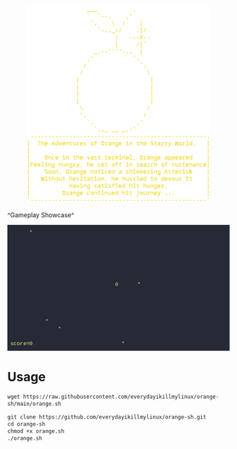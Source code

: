 
<p align="center">
  <img src="orange.png">
</p>


^Gameplay Showcase^

<p align="center">
  <img src="orange.gif">
</p>


# Usage

```
wget https://raw.githubusercontent.com/everydayikillmylinux/orange-sh/main/orange.sh
```

```
git clone https://github.com/everydayikillmylinux/orange-sh.git
cd orange-sh
chmod +x orange.sh
./orange.sh
```
